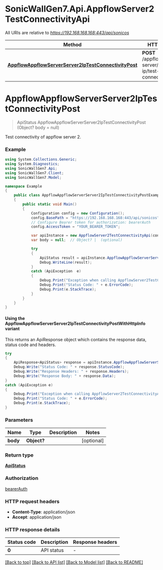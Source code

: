 # SonicWallGen7.Api.AppflowServer2TestConnectivityApi

All URIs are relative to *https://192.168.168.168:443/api/sonicos*

| Method | HTTP request | Description |
|--------|--------------|-------------|
| [**AppflowAppflowServerServer2IpTestConnectivityPost**](AppflowServer2TestConnectivityApi.md#appflowappflowserverserver2iptestconnectivitypost) | **POST** /appflow/appflow-server/server-2-ip/test-connectivity |  |

<a id="appflowappflowserverserver2iptestconnectivitypost"></a>
# **AppflowAppflowServerServer2IpTestConnectivityPost**
> ApiStatus AppflowAppflowServerServer2IpTestConnectivityPost (Object? body = null)



Test connectivity of appflow server 2.

### Example
```csharp
using System.Collections.Generic;
using System.Diagnostics;
using SonicWallGen7.Api;
using SonicWallGen7.Client;
using SonicWallGen7.Model;

namespace Example
{
    public class AppflowAppflowServerServer2IpTestConnectivityPostExample
    {
        public static void Main()
        {
            Configuration config = new Configuration();
            config.BasePath = "https://192.168.168.168:443/api/sonicos";
            // Configure Bearer token for authorization: bearerAuth
            config.AccessToken = "YOUR_BEARER_TOKEN";

            var apiInstance = new AppflowServer2TestConnectivityApi(config);
            var body = null;  // Object? |  (optional) 

            try
            {
                ApiStatus result = apiInstance.AppflowAppflowServerServer2IpTestConnectivityPost(body);
                Debug.WriteLine(result);
            }
            catch (ApiException  e)
            {
                Debug.Print("Exception when calling AppflowServer2TestConnectivityApi.AppflowAppflowServerServer2IpTestConnectivityPost: " + e.Message);
                Debug.Print("Status Code: " + e.ErrorCode);
                Debug.Print(e.StackTrace);
            }
        }
    }
}
```

#### Using the AppflowAppflowServerServer2IpTestConnectivityPostWithHttpInfo variant
This returns an ApiResponse object which contains the response data, status code and headers.

```csharp
try
{
    ApiResponse<ApiStatus> response = apiInstance.AppflowAppflowServerServer2IpTestConnectivityPostWithHttpInfo(body);
    Debug.Write("Status Code: " + response.StatusCode);
    Debug.Write("Response Headers: " + response.Headers);
    Debug.Write("Response Body: " + response.Data);
}
catch (ApiException e)
{
    Debug.Print("Exception when calling AppflowServer2TestConnectivityApi.AppflowAppflowServerServer2IpTestConnectivityPostWithHttpInfo: " + e.Message);
    Debug.Print("Status Code: " + e.ErrorCode);
    Debug.Print(e.StackTrace);
}
```

### Parameters

| Name | Type | Description | Notes |
|------|------|-------------|-------|
| **body** | **Object?** |  | [optional]  |

### Return type

[**ApiStatus**](ApiStatus.md)

### Authorization

[bearerAuth](../README.md#bearerAuth)

### HTTP request headers

 - **Content-Type**: application/json
 - **Accept**: application/json


### HTTP response details
| Status code | Description | Response headers |
|-------------|-------------|------------------|
| **0** | API status |  -  |

[[Back to top]](#) [[Back to API list]](../README.md#documentation-for-api-endpoints) [[Back to Model list]](../README.md#documentation-for-models) [[Back to README]](../README.md)

